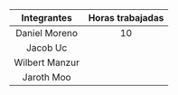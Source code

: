| Integrantes | Horas trabajadas | 
| :-------------: | :-------------: |
| Daniel Moreno   |  10 |  
| Jacob Uc    |   |  
| Wilbert Manzur   |   | 
| Jaroth Moo  |   | 
